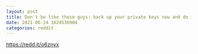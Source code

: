 ```yaml
--- 
layout: post 
title: Don't be like these guys: back up your private keys now and do it twice 
date: 2021-06-24 1624536904 
categories: reddit 
--- 
```

https://redd.it/o6znyx
